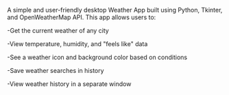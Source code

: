 A simple and user-friendly desktop Weather App built using Python, Tkinter, and OpenWeatherMap API. This app allows users to:

-Get the current weather of any city

-View temperature, humidity, and "feels like" data

-See a weather icon and background color based on conditions

-Save weather searches in history

-View weather history in a separate window

